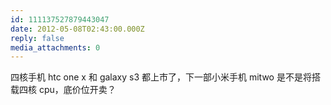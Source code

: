 ```yaml
---
id: 111137527879443047
date: 2012-05-08T02:43:00.000Z
reply: false
media_attachments: 0
---
```


四核手机 htc one x 和 galaxy s3 都上市了，下一部小米手机 mitwo 是不是将搭载四核 cpu，底价位开卖？ ​​​​

